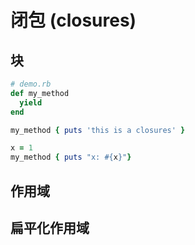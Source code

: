 # 闭包 (closures)

## 块

```ruby
# demo.rb
def my_method
  yield
end

my_method { puts 'this is a closures' }

x = 1
my_method { puts "x: #{x}"}
```

## 作用域

## 扁平化作用域
